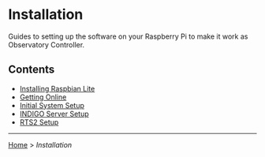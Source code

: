# Installation

Guides to setting up the software on your Raspberry Pi to make it work as
Observatory Controller.

## Contents

- [Installing Raspbian Lite](installing-raspbian-lite.md)
- [Getting Online](getting-online.md)
- [Initial System Setup](initial-system-setup.md)
- [INDIGO Server Setup](indigo-server-setup.md)
- [RTS2 Setup](rts2-setup.md)

---

[Home](../README.md) > *Installation*

